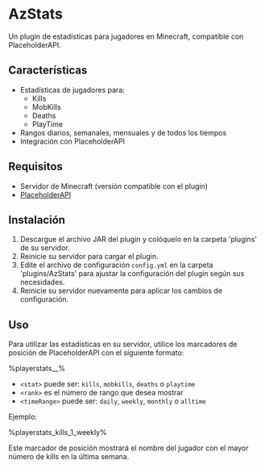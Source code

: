 # AzStats

Un plugin de estadísticas para jugadores en Minecraft, compatible con PlaceholderAPI.

## Características

- Estadísticas de jugadores para:
  - Kills
  - MobKills
  - Deaths
  - PlayTime
- Rangos diarios, semanales, mensuales y de todos los tiempos
- Integración con PlaceholderAPI

## Requisitos

- Servidor de Minecraft (versión compatible con el plugin)
- [PlaceholderAPI](https://www.spigotmc.org/resources/placeholderapi.6245/)

## Instalación

1. Descargue el archivo JAR del plugin y colóquelo en la carpeta 'plugins' de su servidor.
2. Reinicie su servidor para cargar el plugin.
3. Edite el archivo de configuración `config.yml` en la carpeta 'plugins/AzStats' para ajustar la configuración del plugin según sus necesidades.
4. Reinicie su servidor nuevamente para aplicar los cambios de configuración.

## Uso

Para utilizar las estadísticas en su servidor, utilice los marcadores de posición de PlaceholderAPI con el siguiente formato:

%playerstats_<stat>_%


- `<stat>` puede ser: `kills`, `mobkills`, `deaths` o `playtime`
- `<rank>` es el número de rango que desea mostrar
- `<timeRange>` puede ser: `daily`, `weekly`, `monthly` o `alltime`

Ejemplo:

%playerstats_kills_1_weekly%


Este marcador de posición mostrará el nombre del jugador con el mayor número de kills en la última semana.

